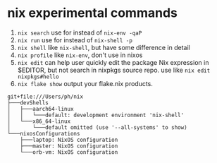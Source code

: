 # nix experimental commands
1. `nix search`
use for instead of `nix-env -qaP`
2. `nix run`
use for instead of `nix-shell -p`
3. `nix shell`
like `nix-shell`, but have some difference in detail
4. `nix profile`
like `nix-env`, don't use in nixos
5. `nix edit`
can help user quickly edit the package Nix expression in $EDITOR, but not search in nixpkgs source repo. use like `nix edit nixpkgs#hello`
6. `nix flake show`
output your flake.nix products.
```
git+file:///Users/ph/nix
├───devShells
│   ├───aarch64-linux
│   │   └───default: development environment 'nix-shell'
│   └───x86_64-linux
│       └───default omitted (use '--all-systems' to show)
└───nixosConfigurations
    ├───laptop: NixOS configuration
    ├───master: NixOS configuration
    └───orb-vm: NixOS configuration
```
